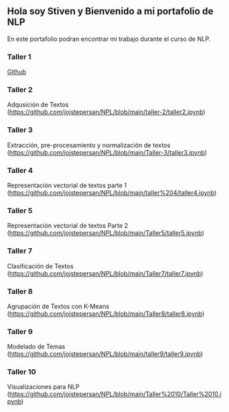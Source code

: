 ## Hola soy Stiven y Bienvenido a mi portafolio de NLP

En este portafolio podran encontrar mi trabajo durante el curso de NLP.

### Taller 1
[Github](https://github.com/jojstepersan/NPL/tree/main/Taller%201)

### Taller 2
Adqusición de Textos (https://github.com/jojstepersan/NPL/blob/main/taller-2/taller2.ipynb)

### Taller 3
Extracción, pre-procesamiento y normalización de textos (https://github.com/jojstepersan/NPL/blob/main/Taller-3/taller3.ipynb)

### Taller 4
Representación vectorial de textos parte 1 (https://github.com/jojstepersan/NPL/blob/main/taller%204/taller4.ipynb)

### Taller 5
Representación vectorial de textos Parte 2 (https://github.com/jojstepersan/NPL/blob/main/Taller5/taller5.ipynb)

### Taller 7
Clasificación de Textos (https://github.com/jojstepersan/NPL/blob/main/Taller7/taller7.ipynb)

### Taller 8
Agrupación de Textos con K-Means (https://github.com/jojstepersan/NPL/blob/main/Taller8/taller8.ipynb)

### Taller 9
Modelado de Temas (https://github.com/jojstepersan/NPL/blob/main/taller9/taller9.ipynb)

### Taller 10
Visualizaciones para NLP (https://github.com/jojstepersan/NPL/blob/main/Taller%2010/Taller%2010.ipynb)
